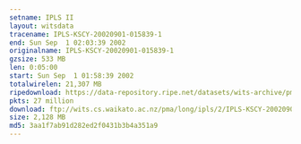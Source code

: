 ```yaml
---
setname: IPLS II
layout: witsdata
tracename: IPLS-KSCY-20020901-015839-1
end: Sun Sep  1 02:03:39 2002
originalname: IPLS-KSCY-20020901-015839-1
gzsize: 533 MB
len: 0:05:00
start: Sun Sep  1 01:58:39 2002
totalwirelen: 21,307 MB
ripedownload: https://data-repository.ripe.net/datasets/wits-archive/pma/long/ipls/2/IPLS-KSCY-20020901-015839-1.gz
pkts: 27 million
download: ftp://wits.cs.waikato.ac.nz/pma/long/ipls/2/IPLS-KSCY-20020901-015839-1.gz
size: 2,128 MB
md5: 3aa1f7ab91d282ed2f0431b3b4a351a9
---
```

